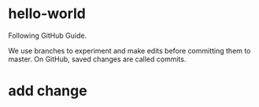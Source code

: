 # hello-world
Following GitHub Guide.

We use branches to experiment and make edits before committing them to master.
On GitHub, saved changes are called commits.

<h1>add change</h1>
